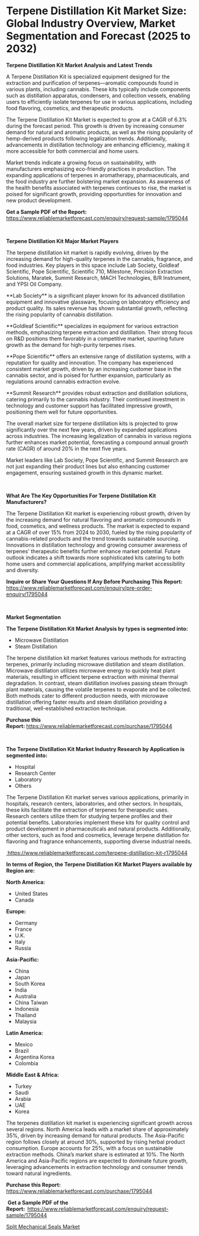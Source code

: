 <p><h1>Terpene Distillation Kit Market Size: Global Industry Overview, Market Segmentation and Forecast (2025 to 2032)</h1></p><p><strong>Terpene Distillation Kit Market Analysis and Latest Trends</strong></p>
<p><p>A Terpene Distillation Kit is specialized equipment designed for the extraction and purification of terpenes—aromatic compounds found in various plants, including cannabis. These kits typically include components such as distillation apparatus, condensers, and collection vessels, enabling users to efficiently isolate terpenes for use in various applications, including food flavoring, cosmetics, and therapeutic products.</p><p>The Terpene Distillation Kit Market is expected to grow at a CAGR of 6.3% during the forecast period. This growth is driven by increasing consumer demand for natural and aromatic products, as well as the rising popularity of hemp-derived products following legalization trends. Additionally, advancements in distillation technology are enhancing efficiency, making it more accessible for both commercial and home users. </p><p>Market trends indicate a growing focus on sustainability, with manufacturers emphasizing eco-friendly practices in production. The expanding applications of terpenes in aromatherapy, pharmaceuticals, and the food industry are further bolstering market expansion. As awareness of the health benefits associated with terpenes continues to rise, the market is poised for significant growth, providing opportunities for innovation and new product development.</p></p>
<p><strong>Get a Sample PDF of the Report:&nbsp;</strong> <a href="https://www.reliablemarketforecast.com/enquiry/request-sample/1795044?utm_campaign=2470&utm_medium=2&utm_source=Github&utm_content=ia&utm_term=19022025&utm_id=terpene-distillation-kit">https://www.reliablemarketforecast.com/enquiry/request-sample/1795044</a></p>
<p>&nbsp;</p>
<p><strong>Terpene Distillation Kit Major Market Players</strong></p>
<p><p>The terpene distillation kit market is rapidly evolving, driven by the increasing demand for high-quality terpenes in the cannabis, fragrance, and food industries. Key players in this space include Lab Society, Goldleaf Scientific, Pope Scientific, Scientific 710, Milestone, Precision Extraction Solutions, Maratek, Summit Research, MACH Technologies, B/R Instrument, and YPSI Oil Company.</p><p>**Lab Society** is a significant player known for its advanced distillation equipment and innovative glassware, focusing on laboratory efficiency and product quality. Its sales revenue has shown substantial growth, reflecting the rising popularity of cannabis distillation.</p><p>**Goldleaf Scientific** specializes in equipment for various extraction methods, emphasizing terpene extraction and distillation. Their strong focus on R&D positions them favorably in a competitive market, spurring future growth as the demand for high-purity terpenes rises.</p><p>**Pope Scientific** offers an extensive range of distillation systems, with a reputation for quality and innovation. The company has experienced consistent market growth, driven by an increasing customer base in the cannabis sector, and is poised for further expansion, particularly as regulations around cannabis extraction evolve.</p><p>**Summit Research** provides robust extraction and distillation solutions, catering primarily to the cannabis industry. Their continued investment in technology and customer support has facilitated impressive growth, positioning them well for future opportunities.</p><p>The overall market size for terpene distillation kits is projected to grow significantly over the next few years, driven by expanded applications across industries. The increasing legalization of cannabis in various regions further enhances market potential, forecasting a compound annual growth rate (CAGR) of around 20% in the next five years.</p><p>Market leaders like Lab Society, Pope Scientific, and Summit Research are not just expanding their product lines but also enhancing customer engagement, ensuring sustained growth in this dynamic market.</p></p>
<p>&nbsp;</p>
<p><strong>What Are The Key Opportunities For Terpene Distillation Kit Manufacturers?</strong></p>
<p><p>The Terpene Distillation Kit market is experiencing robust growth, driven by the increasing demand for natural flavoring and aromatic compounds in food, cosmetics, and wellness products. The market is expected to expand at a CAGR of over 15% from 2024 to 2030, fueled by the rising popularity of cannabis-related products and the trend towards sustainable sourcing. Innovations in distillation technology and growing consumer awareness of terpenes' therapeutic benefits further enhance market potential. Future outlook indicates a shift towards more sophisticated kits catering to both home users and commercial applications, amplifying market accessibility and diversity.</p></p>
<p><strong>Inquire or Share Your Questions If Any Before Purchasing This Report:</strong> <a href="https://www.reliablemarketforecast.com/enquiry/pre-order-enquiry/1795044?utm_campaign=2470&utm_medium=2&utm_source=Github&utm_content=ia&utm_term=19022025&utm_id=terpene-distillation-kit">https://www.reliablemarketforecast.com/enquiry/pre-order-enquiry/1795044</a></p>
<p>&nbsp;</p>
<p><strong>Market Segmentation</strong></p>
<p><strong>The Terpene Distillation Kit Market Analysis by types is segmented into:</strong></p>
<p><ul><li>Microwave Distillation</li><li>Steam Distillation</li></ul></p>
<p><p>The terpene distillation kit market features various methods for extracting terpenes, primarily including microwave distillation and steam distillation. Microwave distillation utilizes microwave energy to quickly heat plant materials, resulting in efficient terpene extraction with minimal thermal degradation. In contrast, steam distillation involves passing steam through plant materials, causing the volatile terpenes to evaporate and be collected. Both methods cater to different production needs, with microwave distillation offering faster results and steam distillation providing a traditional, well-established extraction technique.</p></p>
<p><strong>Purchase this Report:&nbsp;</strong><a href="https://www.reliablemarketforecast.com/purchase/1795044?utm_campaign=2470&utm_medium=2&utm_source=Github&utm_content=ia&utm_term=19022025&utm_id=terpene-distillation-kit">https://www.reliablemarketforecast.com/purchase/1795044</a></p>
<p>&nbsp;</p>
<p><strong>The Terpene Distillation Kit Market Industry Research by Application is segmented into:</strong></p>
<p><ul><li>Hospital</li><li>Research Center</li><li>Laboratory</li><li>Others</li></ul></p>
<p><p>The Terpene Distillation Kit market serves various applications, primarily in hospitals, research centers, laboratories, and other sectors. In hospitals, these kits facilitate the extraction of terpenes for therapeutic uses. Research centers utilize them for studying terpene profiles and their potential benefits. Laboratories implement these kits for quality control and product development in pharmaceuticals and natural products. Additionally, other sectors, such as food and cosmetics, leverage terpene distillation for flavoring and fragrance enhancements, supporting diverse industrial needs.</p></p>
<p><a href="https://www.reliablemarketforecast.com/terpene-distillation-kit-r1795044?utm_campaign=2470&utm_medium=2&utm_source=Github&utm_content=ia&utm_term=19022025&utm_id=terpene-distillation-kit">&nbsp;https://www.reliablemarketforecast.com/terpene-distillation-kit-r1795044</a></p>
<p><strong>In terms of Region, the Terpene Distillation Kit Market Players available by Region are:</strong></p>
<p>
    <p> <strong> North America: </strong>
        <ul>
            <li>United States</li>
            <li>Canada</li>
        </ul>
        </p> 
    <p> <strong> Europe: </strong>
        <ul>
            <li>Germany</li>
            <li>France</li>
            <li>U.K.</li>
            <li>Italy</li>
            <li>Russia</li>
        </ul>
        </p> 
    <p> <strong> Asia-Pacific: </strong>
        <ul>
            <li>China</li>
            <li>Japan</li>
            <li>South Korea</li>
            <li>India</li>
            <li>Australia</li>
            <li>China Taiwan</li>
            <li>Indonesia</li>
            <li>Thailand</li>
            <li>Malaysia</li>
        </ul>
        </p> 
    <p> <strong> Latin America: </strong>
        <ul>
            <li>Mexico</li>
            <li>Brazil</li>
            <li>Argentina Korea</li>
            <li>Colombia</li>
        </ul>
        </p> 
    <p> <strong> Middle East & Africa: </strong>
        <ul>
            <li>Turkey</li>
            <li>Saudi</li>
            <li>Arabia</li>
            <li>UAE</li>
            <li>Korea</li>
        </ul>
    </p>
    </p>
<p><p>The terpenes distillation kit market is experiencing significant growth across several regions. North America leads with a market share of approximately 35%, driven by increasing demand for natural products. The Asia-Pacific region follows closely at around 30%, supported by rising herbal product consumption. Europe accounts for 25%, with a focus on sustainable extraction methods. China’s market share is estimated at 10%. The North America and Asia-Pacific regions are expected to dominate future growth, leveraging advancements in extraction technology and consumer trends toward natural ingredients.</p></p>
<p><strong>Purchase this Report: </strong><a href="https://www.reliablemarketforecast.com/purchase/1795044?utm_campaign=2470&utm_medium=2&utm_source=Github&utm_content=ia&utm_term=19022025&utm_id=terpene-distillation-kit">https://www.reliablemarketforecast.com/purchase/1795044</a></p>
<p>&nbsp;<strong>Get a Sample PDF of the Report:&nbsp;&nbsp;</strong><a href="https://www.reliablemarketforecast.com/enquiry/request-sample/1795044?utm_campaign=2470&utm_medium=2&utm_source=Github&utm_content=ia&utm_term=19022025&utm_id=terpene-distillation-kit">https://www.reliablemarketforecast.com/enquiry/request-sample/1795044</a></p>
<p><strong></strong></p>
<p><p><a href="https://github.com/lisaeichler20775/Market-Research-Report-List-1/blob/main/split-mechanical-seals-market.md?utm_campaign=2470&utm_medium=2&utm_source=Github&utm_content=ia&utm_term=19022025&utm_id=terpene-distillation-kit">Split Mechanical Seals Market</a></p></p>